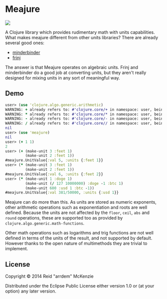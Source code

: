 # Meajure

<a href="http://clojars.org/me.arrdem/meajure">
	<img src="http://clojars.org/me.arrdem/meajure/latest-version.svg" />
</a>

A Clojure library which provides rudimentary math with units
capabilities. What makes meajure different from other units libraries?
There are already several good ones:

 - [minderbinder](https://github.com/fogus/minderbinder)
 - [frinj](https://github.com/martintrojer/frinj/)

The answer is that Meajure operates on algebraic units. Frinj and
minderbinder do a good job at converting units, but they aren't really
designed for mixing units in any sort of meaningful way.

## Demo

```Clojure
user> (use 'clojure.algo.generic.arithmetic)
WARNING: + already refers to: #'clojure.core/+ in namespace: user, being replaced by: #'clojure.algo.generic.arithmetic/+
WARNING: * already refers to: #'clojure.core/* in namespace: user, being replaced by: #'clojure.algo.generic.arithmetic/*
WARNING: - already refers to: #'clojure.core/- in namespace: user, being replaced by: #'clojure.algo.generic.arithmetic/-
WARNING: / already refers to: #'clojure.core// in namespace: user, being replaced by: #'clojure.algo.generic.arithmetic//
nil
user> (use 'meajure)
nil
user> (+ 1 1)
2
user> (+ (make-unit 3 :feet 1)
         (make-unit 2 :feet 1))
#meajure.UnitValue{:val 5, :units {:feet 1}}
user> (* (make-unit 3 :feet 1)
         (make-unit 2 :feet 1))
#meajure.UnitValue{:val 6, :units {:feet 2}}
user> (* (make-unit 1 :doge 1)
         (make-unit (/ 127 10000000) :doge -1 :btc 1)
         (make-unit 600 :usd 1 :btc -1))
#meajure.UnitValue{:val 381/50000, :units {:usd 1}}
```

Meajure can do more than this. As units are stored as numeric
exponents, other arithmetic operations such as exponentiation and
roots are well defined. Because the units are not affected by the
`floor`, `ceil`, `abs` and `round` operations, these are supported too
as provided by `clojure.algo.generic.math-functions`.

Other math operations such as logarithms and trig functions are not
well defined in terms of the units of the result, and not supported by
default. However thanks to the open nature of multimethods they are
trivial to implement.

## License

Copyright © 2014 Reid "arrdem" McKenzie

Distributed under the Eclipse Public License either version 1.0 or (at
your option) any later version.
